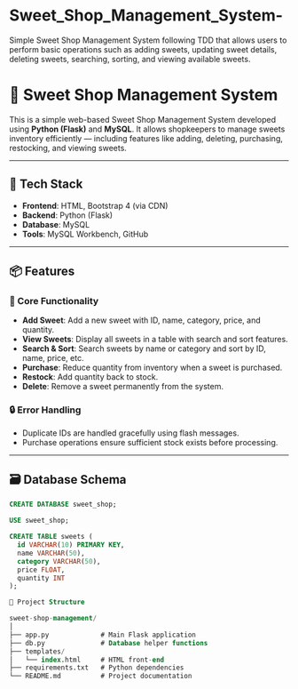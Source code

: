 # Sweet_Shop_Management_System-
Simple Sweet Shop Management System following TDD that allows users to  perform basic operations such as adding sweets, updating sweet details, deleting sweets,  searching, sorting, and viewing available sweets. 

# 🍬 Sweet Shop Management System

This is a simple web-based Sweet Shop Management System developed using **Python (Flask)** and **MySQL**. It allows shopkeepers to manage sweets inventory efficiently — including features like adding, deleting, purchasing, restocking, and viewing sweets.

---

## 🔧 Tech Stack

- **Frontend**: HTML, Bootstrap 4 (via CDN)
- **Backend**: Python (Flask)
- **Database**: MySQL
- **Tools**: MySQL Workbench, GitHub

---

## 📦 Features

### 🎯 Core Functionality
- **Add Sweet**: Add a new sweet with ID, name, category, price, and quantity.
- **View Sweets**: Display all sweets in a table with search and sort features.
- **Search & Sort**: Search sweets by name or category and sort by ID, name, price, etc.
- **Purchase**: Reduce quantity from inventory when a sweet is purchased.
- **Restock**: Add quantity back to stock.
- **Delete**: Remove a sweet permanently from the system.

### 🔒 Error Handling
- Duplicate IDs are handled gracefully using flash messages.
- Purchase operations ensure sufficient stock exists before processing.

---

## 🗃️ Database Schema

```sql
CREATE DATABASE sweet_shop;

USE sweet_shop;

CREATE TABLE sweets (
  id VARCHAR(10) PRIMARY KEY,
  name VARCHAR(50),
  category VARCHAR(50),
  price FLOAT,
  quantity INT
);

📁 Project Structure

sweet-shop-management/
│
├── app.py             # Main Flask application
├── db.py              # Database helper functions
├── templates/
│   └── index.html     # HTML front-end
├── requirements.txt   # Python dependencies
└── README.md          # Project documentation